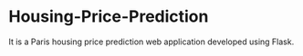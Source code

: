 # Housing-Price-Prediction
It is a Paris housing price prediction web application developed using Flask.
